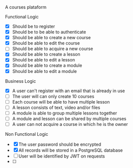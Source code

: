A courses plataform

Functional Logic
- [x] Should be to register
- [x] Should be to be able to authenticate
- [x] Should be able to create a new course
- [x] Should be able to edit the course
- [ ] Should be able to acquire a new course
- [x] Should be able to create a lesson
- [x] Should be able to edit a lesson
- [x] Should be able to create a module
- [x] Should be able to edit a module

Business Logic
- [x] A user can't register with an email that is already in use
- [ ] The user will can only create 10 courses
- [ ] Each course will be able to have multiple lesson
- [ ] A lesson consists of text, video and/or files
- [ ] A module is able to group multiple lessons together
- [ ] A module and lesson can be shared by multiple courses
- [ ] A user can not acquire a course in which he is the owner

Non Functional Logic
- [x] The user password should be encrypted
- [x] All records will be stored in a PostgreSQL database
- [ ] User will be identified by JWT on requests
- [ ]
